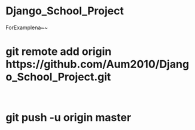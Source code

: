 # Django_School_Project
ForExamplena~~


<h1>git remote add origin https://github.com/Aum2010/Django_School_Project.git</h1> <br/>
<h1>git push -u origin master</h1>
